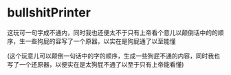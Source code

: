 # bullshitPrinter

这玩可一句字成不通内，同时我也还便太不于只有上帝看个意儿以颠倒话中的的顺序，生一些狗屁的容写了一个原器，以实在是狗屁通了以至能懂

(这个玩意儿可以颠倒一句话中的字的顺序，生成一些狗屁不通的内容，同时我也写了一个还原器，以便实在是太狗屁不通了以至于只有上帝能看懂)
